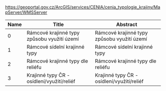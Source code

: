 https://geoportal.gov.cz/ArcGIS/services/CENIA/cenia_typologie_krajiny/MapServer/WMSServer

|Name|Title|Abstract|
|--|--|--|
|0|Rámcové krajinné typy způsobu využití území|Rámcové krajinné typy způsobu využití území|
|1|Rámcové sídelní krajinné typy|Rámcové sídelní krajinné typy|
|2|Rámcové krajinné typy dle reliéfu|Rámcové krajinné typy dle reliéfu|
|3|Krajinné typy ČR - osídlení/využití/reliéf|Krajinné typy ČR - osídlení/využití/reliéf|
